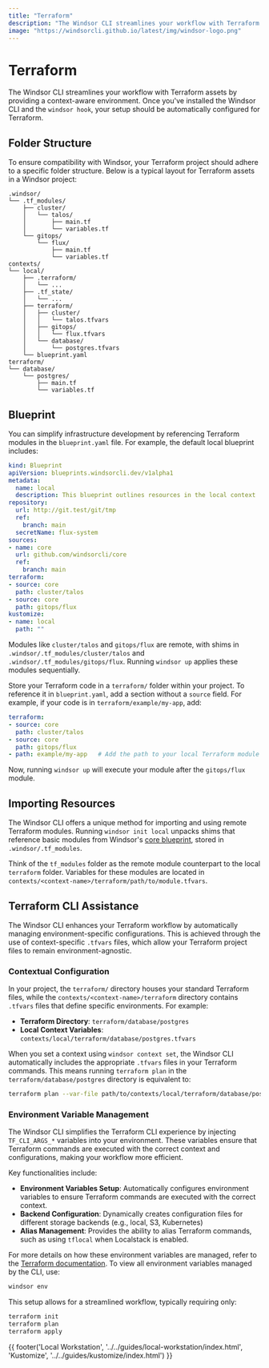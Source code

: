 ```yaml
---
title: "Terraform"
description: "The Windsor CLI streamlines your workflow with Terraform assets by providing a context-aware environment."
image: "https://windsorcli.github.io/latest/img/windsor-logo.png"
---
```

# Terraform
The Windsor CLI streamlines your workflow with Terraform assets by providing a context-aware environment. Once you've installed the Windsor CLI and the `windsor hook`, your setup should be automatically configured for Terraform.

## Folder Structure
To ensure compatibility with Windsor, your Terraform project should adhere to a specific folder structure. Below is a typical layout for Terraform assets in a Windsor project:

```plaintext
.windsor/
└── .tf_modules/
    ├── cluster/
    │   └── talos/
    │       ├── main.tf
    │       └── variables.tf
    └── gitops/
        └── flux/
            ├── main.tf
            └── variables.tf
contexts/
└── local/
    ├── .terraform/
    │   └── ...
    ├── .tf_state/
    │   └── ...
    ├── terraform/
    │   ├── cluster/
    │   │   └── talos.tfvars
    │   ├── gitops/
    │   │   └── flux.tfvars
    │   └── database/
    │       └── postgres.tfvars
    └── blueprint.yaml
terraform/
└── database/
    └── postgres/
        ├── main.tf
        └── variables.tf
```

## Blueprint
You can simplify infrastructure development by referencing Terraform modules in the `blueprint.yaml` file. For example, the default local blueprint includes:

```yaml
kind: Blueprint
apiVersion: blueprints.windsorcli.dev/v1alpha1
metadata:
  name: local
  description: This blueprint outlines resources in the local context
repository:
  url: http://git.test/git/tmp
  ref:
    branch: main
  secretName: flux-system
sources:
- name: core
  url: github.com/windsorcli/core
  ref:
    branch: main
terraform:
- source: core
  path: cluster/talos
- source: core
  path: gitops/flux
kustomize:
- name: local
  path: ""
```

Modules like `cluster/talos` and `gitops/flux` are remote, with shims in `.windsor/.tf_modules/cluster/talos` and `.windsor/.tf_modules/gitops/flux`. Running `windsor up` applies these modules sequentially.

Store your Terraform code in a `terraform/` folder within your project. To reference it in `blueprint.yaml`, add a section without a `source` field. For example, if your code is in `terraform/example/my-app`, add:

```yaml
terraform:
- source: core
  path: cluster/talos
- source: core
  path: gitops/flux
- path: example/my-app   # Add the path to your local Terraform module
```

Now, running `windsor up` will execute your module after the `gitops/flux` module.

## Importing Resources
The Windsor CLI offers a unique method for importing and using remote Terraform modules. Running `windsor init local` unpacks shims that reference basic modules from Windsor's [core blueprint](https://github.com/windsorcli/core), stored in `.windsor/.tf_modules`.

Think of the `tf_modules` folder as the remote module counterpart to the local `terraform` folder. Variables for these modules are located in `contexts/<context-name>/terraform/path/to/module.tfvars`.

## Terraform CLI Assistance

The Windsor CLI enhances your Terraform workflow by automatically managing environment-specific configurations. This is achieved through the use of context-specific `.tfvars` files, which allow your Terraform project files to remain environment-agnostic.

### Contextual Configuration

In your project, the `terraform/` directory houses your standard Terraform files, while the `contexts/<context-name>/terraform` directory contains `.tfvars` files that define specific environments. For example:

- **Terraform Directory**: `terraform/database/postgres`
- **Local Context Variables**: `contexts/local/terraform/database/postgres.tfvars`

When you set a context using `windsor context set`, the Windsor CLI automatically includes the appropriate `.tfvars` files in your Terraform commands. This means running `terraform plan` in the `terraform/database/postgres` directory is equivalent to:

```bash
terraform plan --var-file path/to/contexts/local/terraform/database/postgres.tfvars
```

### Environment Variable Management

The Windsor CLI simplifies the Terraform CLI experience by injecting `TF_CLI_ARGS_*` variables into your environment. These variables ensure that Terraform commands are executed with the correct context and configurations, making your workflow more efficient.

Key functionalities include:

- **Environment Variables Setup**: Automatically configures environment variables to ensure Terraform commands are executed with the correct context.
- **Backend Configuration**: Dynamically creates configuration files for different storage backends (e.g., local, S3, Kubernetes)
- **Alias Management**: Provides the ability to alias Terraform commands, such as using `tflocal` when Localstack is enabled.

For more details on how these environment variables are managed, refer to the [Terraform documentation](https://developer.hashicorp.com/terraform/cli/config/environment-variables#tf_cli_args-and-tf_cli_args_name). To view all environment variables managed by the CLI, use:

```bash
windsor env
```

This setup allows for a streamlined workflow, typically requiring only:

```bash
terraform init
terraform plan
terraform apply
```

<div>
  {{ footer('Local Workstation', '../../guides/local-workstation/index.html', 'Kustomize', '../../guides/kustomize/index.html') }}
</div>

<script>
  document.getElementById('previousButton').addEventListener('click', function() {
    window.location.href = '../../guides/local-workstation/index.html'; 
  });
  document.getElementById('nextButton').addEventListener('click', function() {
    window.location.href = '../../guides/kustomize/index.html'; 
  });
</script>
